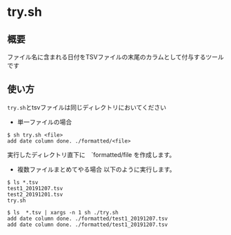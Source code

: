 # try.sh

## 概要
ファイル名に含まれる日付をTSVファイルの末尾のカラムとして付与するツールです

## 使い方
`try.sh`とtsvファイルは同じディレクトリにおいてください
- 単一ファイルの場合
```
$ sh try.sh <file> 
add date column done. ./formatted/<file>
```
実行したディレクトリ直下に　`formatted/file を作成します。

- 複数ファイルまとめてやる場合
以下のように実行します。
```
$ ls *.tsv
test1_20191207.tsv
test2_20191201.tsv
try.sh

$ ls  *.tsv | xargs -n 1 sh ./try.sh
add date column done. ./formatted/test1_20191207.tsv
add date column done. ./formatted/test1_20191207.tsv
```
